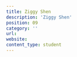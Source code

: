 ```yaml
---
title: Ziggy Shen
description: 'Ziggy Shen'
position: 09
category: ''
url: 
website:
content_type: student
---
```

